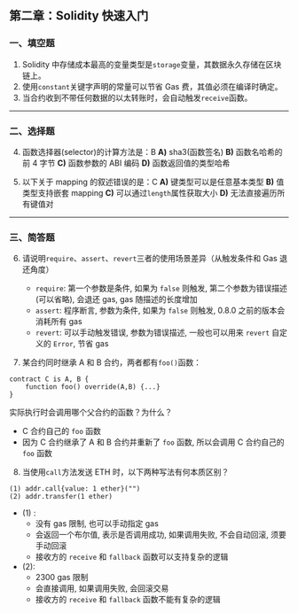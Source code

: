 ## 第二章：Solidity 快速入门

### 一、填空题

1. Solidity 中存储成本最高的变量类型是`storage`变量，其数据永久存储在区块链上。
2. 使用`constant`关键字声明的常量可以节省 Gas 费，其值必须在编译时确定。
3. 当合约收到不带任何数据的以太转账时，会自动触发`receive`函数。

---

### 二、选择题

4. 函数选择器(selector)的计算方法是：B
   **A)** sha3(函数签名)
   **B)** 函数名哈希的前 4 字节
   **C)** 函数参数的 ABI 编码
   **D)** 函数返回值的类型哈希

5. 以下关于 mapping 的叙述错误的是：C
   **A)** 键类型可以是任意基本类型
   **B)** 值类型支持嵌套 mapping
   **C)** 可以通过`length`属性获取大小
   **D)** 无法直接遍历所有键值对

---

### 三、简答题

6. 请说明`require`、`assert`、`revert`三者的使用场景差异（从触发条件和 Gas 退还角度）

   - `require`: 第一个参数是条件, 如果为 `false` 则触发, 第二个参数为错误描述(可以省略), 会退还 gas, gas 随描述的长度增加
   - `assert`: 程序断言, 参数为条件, 如果为 `false` 则触发, 0.8.0 之前的版本会消耗所有 gas
   - `revert`: 可以手动触发错误, 参数为错误描述, 一般也可以用来 `revert` 自定义的 `Error`, 节省 gas

7. 某合约同时继承 A 和 B 合约，两者都有`foo()`函数：

```solidity
contract C is A, B {
    function foo() override(A,B) {...}
}
```

实际执行时会调用哪个父合约的函数？为什么？

- C 合约自己的 `foo` 函数
- 因为 C 合约继承了 A 和 B 合约并重新了 `foo` 函数, 所以会调用 C 合约自己的 `foo` 函数

8. 当使用`call`方法发送 ETH 时，以下两种写法有何本质区别？

```solidity
(1) addr.call{value: 1 ether}("")
(2) addr.transfer(1 ether)
```

- (1) :
  - 没有 gas 限制, 也可以手动指定 gas
  - 会返回一个布尔值, 表示是否调用成功, 如果调用失败, 不会自动回滚, 须要手动回滚
  - 接收方的 `receive` 和 `fallback` 函数可以支持复杂的逻辑
- (2):
  - 2300 gas 限制
  - 会直接调用, 如果调用失败, 会回滚交易
  - 接收方的 `receive` 和 `fallback` 函数不能有复杂的逻辑

